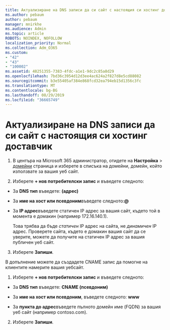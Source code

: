 ```yaml
---
title: Актуализиране на DNS записи да си сайт с настоящия си хостинг доставчик
ms.author: pebaum
author: pebaum
manager: mnirkhe
ms.audience: Admin
ms.topic: article
ROBOTS: NOINDEX, NOFOLLOW
localization_priority: Normal
ms.collection: Adm_O365
ms.custom:
- "42"
- "43"
- "100002"
ms.assetid: 48251355-7383-4fdc-a1e1-9dc2c85a8d29
ms.openlocfilehash: 7bd36c3954d12d3ee4ac624a2f827d8e5cd88082
ms.sourcegitcommit: b3e55405af384e868fcd32ea794eb15d1356c3fc
ms.translationtype: MT
ms.contentlocale: bg-BG
ms.lasthandoff: 08/29/2019
ms.locfileid: "36665749"
---
```

# <a name="update-dns-records-to-keep-your-website-with-your-current-hosting-provider"></a>Актуализиране на DNS записи да си сайт с настоящия си хостинг доставчик

1. В центъра на Microsoft 365 администратор, отидете на **Настройка** > [домейни](https://portal.office.com/adminportal/home#/Domains) страница и изберете в списъка на домейни, домейн, който използвате за вашия уеб сайт.

2. Изберете **+ нов потребителски запис** и въведете следното:

  - За **DNS тип** въведете: **(адрес)**

  - За **име на хост или псевдоним**въведете следното:**@**

  - За **IP адрес**въведете статичен IP адрес за вашия сайт, където той в момента е домакин (например 172.16.140.1).

    Това трябва да бъде *статичен* IP адрес на сайта, не *динамичен* IP адрес. Проверете сайта, където е домакин вашия сайт да се уверите, можете да получите на статичен IP адрес за вашия публичен уеб сайт.

3. Изберете **Запиши**.

В допълнение можете да създадете CNAME запис да помогне на клиентите намерите вашия уебсайт.
  
1. Изберете **+ нов потребителски запис** и въведете следното:

  - За **DNS тип** въведете: **CNAME (псевдоним)**

  - За **име на хост или псевдоним**, въведете следното: **www**

  - За **пункта до адрес**въведете пълното домейн име (FQDN) за вашия уеб сайт (например contoso.com).

2. Изберете **Запиши**.
